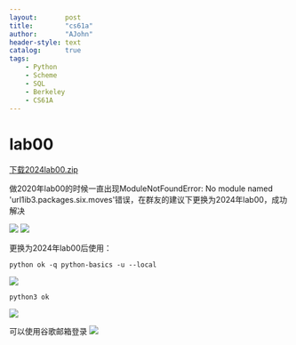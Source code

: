 ```yaml
---
layout:       post
title:        "cs61a"
author:       "AJohn"
header-style: text
catalog:      true
tags:
    - Python
    - Scheme
    - SQL
    - Berkeley
    - CS61A
---
```


# lab00
[下载2024lab00.zip](https://cs61a.org/lab/lab00/lab00.zip)

做2020年lab00的时候一直出现ModuleNotFoundError: No module named  'url1ib3.packages.six.moves'错误，在群友的建议下更换为2024年lab00，成功解决

![](https://cdn.jsdelivr.net/gh/zzyAJohn/Image/202410291905599.png)
![](https://cdn.jsdelivr.net/gh/zzyAJohn/Image/202410291907239.png)

更换为2024年lab00后使用：

```shell
python ok -q python-basics -u --local
```

![](https://cdn.jsdelivr.net/gh/zzyAJohn/Image/202410291908358.png)

```shell
python3 ok
```

![](https://cdn.jsdelivr.net/gh/zzyAJohn/Image/202410291910291.png)

可以使用谷歌邮箱登录
![](https://cdn.jsdelivr.net/gh/zzyAJohn/Image/202410291911746.png)